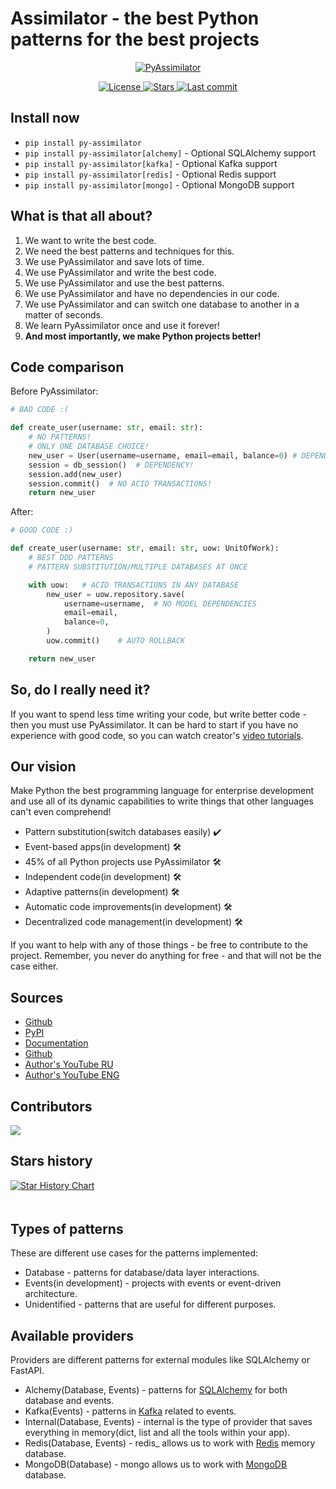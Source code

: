# Assimilator - the best Python patterns for the best projects

<p align="center">
  <a href="https://knucklesuganda.github.io/py_assimilator/"><img src="https://knucklesuganda.github.io/py_assimilator/images/logo.png" alt="PyAssimilator"></a>
</p>
<p align="center">
<a href="https://pypi.org/project/py-assimilator/" target="_blank">
    <img src="https://img.shields.io/github/license/knucklesuganda/py_assimilator?color=%237e56c2&style=for-the-badge" alt="License">
</a>

<a href="https://pypi.org/project/py-assimilator/" target="_blank">
    <img src="https://img.shields.io/github/stars/knucklesuganda/py_assimilator?color=%237e56c2&style=for-the-badge" alt="Stars">
</a>
<a href="https://pypi.org/project/py-assimilator/" target="_blank">
    <img src="https://img.shields.io/github/last-commit/knucklesuganda/py_assimilator?color=%237e56c2&style=for-the-badge" alt="Last commit">
</a>
</p>


## Install now
* `pip install py-assimilator`
* `pip install py-assimilator[alchemy]` - Optional SQLAlchemy support 
* `pip install py-assimilator[kafka]` - Optional Kafka support 
* `pip install py-assimilator[redis]` - Optional Redis support 
* `pip install py-assimilator[mongo]` - Optional MongoDB support 


## What is that all about?

1. We want to write the best code.
2. We need the best patterns and techniques for this.
3. We use PyAssimilator and save lots of time.
4. We use PyAssimilator and write the best code.
4. We use PyAssimilator and use the best patterns.
6. We use PyAssimilator and have no dependencies in our code.
7. We use PyAssimilator and can switch one database to another in a matter of seconds.
7. We learn PyAssimilator once and use it forever!
7. **And most importantly, we make Python projects better!**


## Code comparison

Before PyAssimilator:
```Python
# BAD CODE :(

def create_user(username: str, email: str):
    # NO PATTERNS!
    # ONLY ONE DATABASE CHOICE!
    new_user = User(username=username, email=email, balance=0) # DEPENDENCY!
    session = db_session()  # DEPENDENCY!
    session.add(new_user)
    session.commit()  # NO ACID TRANSACTIONS!
    return new_user

```

After:
```Python
# GOOD CODE :)

def create_user(username: str, email: str, uow: UnitOfWork):
    # BEST DDD PATTERNS
    # PATTERN SUBSTITUTION/MULTIPLE DATABASES AT ONCE

    with uow:   # ACID TRANSACTIONS IN ANY DATABASE
        new_user = uow.repository.save(
            username=username,  # NO MODEL DEPENDENCIES
            email=email,
            balance=0,
        )
        uow.commit()    # AUTO ROLLBACK

    return new_user

```

## So, do I really need it?

If you want to spend less time writing your code, but write better code - then you must use PyAssimilator.
It can be hard to start if you have no experience with good code, so you can watch creator's [video tutorials](https://knucklesuganda.github.io/py_assimilator/video_tutorials/).


## Our vision

Make Python the best programming language for enterprise development and use all of its dynamic capabilities to write
things that other languages can't even comprehend!

- Pattern substitution(switch databases easily) ✔️
- Event-based apps(in development) 🛠️
- 45% of all Python projects use PyAssimilator 🛠️
- Independent code(in development) 🛠️
- Adaptive patterns(in development) 🛠️
- Automatic code improvements(in development) 🛠️
- Decentralized code management(in development) 🛠️

If you want to help with any of those things - be free to contribute to the project. Remember, you never do anything for
free - and that will not be the case either.

## Sources
* [Github](https://github.com/knucklesuganda/py_assimilator)
* [PyPI](https://pypi.org/project/py-assimilator/)
* [Documentation](https://knucklesuganda.github.io/py_assimilator/)
* [Github](https://github.com/knucklesuganda/py_assimilator)
* [Author's YouTube RU](https://www.youtube.com/channel/UCSNpJHMOU7FqjD4Ttux0uuw)
* [Author's YouTube ENG](https://www.youtube.com/channel/UCeC9LNDwRP9OfjyOFHaSikA)

 ## Contributors

<a href="https://github.com/knucklesuganda/py_assimilator/graphs/contributors">
  <img src="https://contrib.rocks/image?repo=knucklesuganda/py_assimilator" />
</a>

## Stars history

[![Star History Chart](https://api.star-history.com/svg?repos=knucklesuganda/py_assimilator&type=Date)](https://star-history.com/#knucklesuganda/py_assimilator&Date)

<div id="stargazers" style="display: flex;
    align-items: baseline; flex-wrap: wrap; align-content: center;
    flex-direction: row; padding: 0.2em;"></div>

<script>
    fetch("https://pyassimilator.azurewebsites.net/api/create_stars").then(async (response) => {
        const stargazers = await response.json();
        let stargazersHTML = '';

        const chunkSize = 10;
        for (let i = 0; i < stargazers.length; i += chunkSize) {
            let chunkHTML = "<div style='display: flex; width: 100%; justify-content: space-evenly'>";

            for(const stargazer of stargazers.slice(i, i + chunkSize)){
                chunkHTML += `<a href='${stargazer.url}' class='stargazer'>
                    <img src='${stargazer.avatar}'  style='width: 4em'>
                    <span style='display: none'>${stargazer.login}</span>
                </a>`;
            }

            stargazersHTML += chunkHTML + "</div>";
        }

        document.getElementById("stargazers").innerHTML = stargazersHTML;
    });
</script>

<style>
.stargazer:hover{

    transition: 100ms;
    border: 2px solid white;
    
    overflow: hidden;
    display: flex;
    
    align-items: flex-start;
    align-content: flex-start;
    justify-content: space-evenly;
    flex-direction: column;
    text-align: center;

}

.stargazer:hover > img{

    transition: 100ms;
    width: 12em!important;

}

.stargazer:hover > span{
    transition: 100ms;
    display: inherit!important;
    color: white;
    font-size: 1.4em;
}
</style>


## Types of patterns
These are different use cases for the patterns implemented:

- Database - patterns for database/data layer interactions.
- Events(in development) - projects with events or event-driven architecture.
- Unidentified - patterns that are useful for different purposes.

## Available providers
Providers are different patterns for external modules like SQLAlchemy or FastAPI.

- Alchemy(Database, Events) - patterns for [SQLAlchemy](https://docs.sqlalchemy.org/en/20/) for both database and events.
- Kafka(Events) - patterns in [Kafka](https://kafka.apache.org/) related to events.
- Internal(Database, Events) - internal is the type of provider that saves everything in memory(dict, list and all the tools within your app).
- Redis(Database, Events) - redis_ allows us to work with [Redis](https://redis.io/) memory database.
- MongoDB(Database) - mongo allows us to work with [MongoDB](https://www.mongodb.com/) database.
